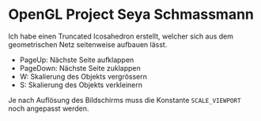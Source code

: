 # OpenGL Project Seya Schmassmann

Ich habe einen Truncated Icosahedron erstellt, welcher sich aus dem geometrischen Netz seitenweise aufbauen lässt.

- PageUp: Nächste Seite aufklappen
- PageDown: Nächste Seite zuklappen
- W: Skalierung des Objekts vergrössern
- S: Skalierung des Objekts verkleinern

Je nach Auflösung des Bildschirms muss die Konstante `SCALE_VIEWPORT` noch angepasst werden.